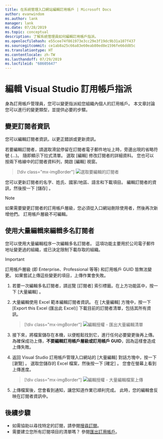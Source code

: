 ```yaml
---
title: 在系統管理入口網站編輯訂用帳戶 | Microsoft Docs
author: evanwindom
ms.author: lank
manager: lank
ms.date: 07/28/2019
ms.topic: conceptual
description: 了解系統管理員如何編輯訂用帳戶指派。
ms.openlocfilehash: e55cee74f861973e3cc29e3f19dc9b31a107f437
ms.sourcegitcommit: ce1ab8a25c66a83e60eab80ed8e1596fe66dd85c
ms.translationtype: HT
ms.contentlocale: zh-TW
ms.lasthandoff: 07/29/2019
ms.locfileid: "68605647"
---
```

# <a name="edit-visual-studio-subscription-assignments"></a>編輯 Visual Studio 訂用帳戶指派
身為訂用帳戶管理員，您可以變更指派給您組織內個人的訂用帳戶。  本文章討論您可以進行的變更類型，並提供必要的步驟。

## <a name="change-subscriber-information"></a>變更訂閱者資訊
您可以編輯訂閱者資訊，以更正錯誤或更新資訊。

若要編輯訂閱者，請選取滑鼠停留在訂閱者電子郵件地址上時，旁邊出現的省略符號 (…)。 隨即顯示下拉式清單。  選取 [編輯]  修改訂閱者的詳細資料。 您也可以按兩下格線中的訂閱者資料列，開啟 [編輯] 視窗。
> [!div class="mx-imgBorder"]
> ![選取要編輯的訂閱者](_img/edit-license/select-subscriber.png)

您可以更新訂閱者的名字、姓氏、國家/地區、語言和下載項目。 編輯訂閱者的資訊，然後按一下 [儲存]  。

   > [!NOTE]
   > 如果需要變更訂閱者的訂用帳戶層級，您必須從入口網站刪除使用者，然後再次新增他們。 訂用帳戶層級不可編輯。

## <a name="edit-multiple-subscribers-using-bulk-edit"></a>使用大量編輯來編輯多名訂閱者
您可以使用大量編輯程序一次編輯多名訂閱者。 這項功能主要用於公司電子郵件地址變更過的組織，或已決定限制下載存取的組織。

   > [!IMPORTANT]
   > 訂用帳戶層級 (即 Enterprise、Professional 等等) 和訂用帳戶 GUID 皆無法變更。  如果嘗試上傳這些變更的項目，上傳作業會失敗。

1. 若要一次編輯多名訂閱者，請巡覽 [訂閱者] 索引標籤。在上方功能區中，按一下 [大量編輯]  。

2. 大量編輯使用 Excel 範本編輯訂閱者資訊。 在 [大量編輯] 方塊中，按一下 [Export this Excel (匯出此 Excel)]  下載目前的訂閱者清單，包括其所有資訊。
   > [!div class="mx-imgBorder"]
   > ![編輯授權 - 匯出大量編輯清單](_img/edit-license/edit-license-bulk-edit-export.png)

3. 接下來，將檔案儲存在本機，以便輕鬆找到它，進行任何必要變更後再上傳。 為確保成功上傳，**不要編輯訂用帳戶層級或訂用帳戶 GUID**，因為這樣會造成上傳失敗。

4. 返回 Visual Studio 訂用帳戶管理入口網站的 [大量編輯] 對話方塊中，按一下 [瀏覽]  。 選取您儲存的 Excel 檔案，然後按一下 [確定]  。 您會在螢幕上看到上傳進度。
   > [!div class="mx-imgBorder"]
   > ![編輯授權 - 大量編輯檔案上傳](_img/edit-license/edit-license-bulk-file-upload1.png)

5. 上傳檔案後，您會看到通知，讓您知道作業已順利完成。 此時，您的編輯會反映在訂閱者資訊中。

## <a name="next-steps"></a>後續步驟
- 如需協助以尋找特定的訂閱，請參閱[搜尋訂閱](search-license.md)。
- 需要建立您所有訂閱項目的清單嗎？  參閱[匯出訂用帳戶](exporting-subscriptions.md)。